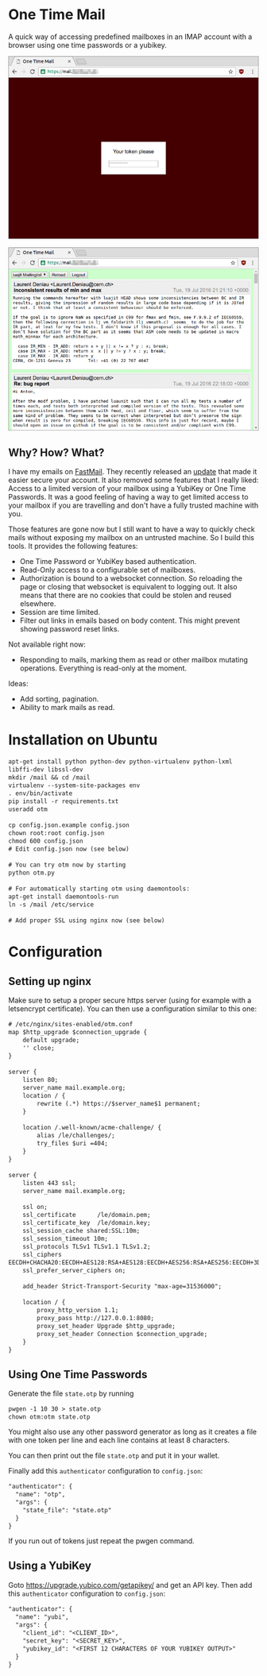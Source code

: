 # One Time Mail

A quick way of accessing predefined mailboxes in an IMAP account
with a browser using one time passwords or a yubikey.

![Login screen](screenshot-login.png)

![Mailbox screen](screenshot-mailbox.png)

## Why? How? What?

I have my emails on [FastMail](https://fastmail.com). They recently
released an [update](https://blog.fastmail.com/2016/07/25/two-step-verification-and-other-new-security-features/)
that made it easier secure your account. It also 
removed some features that I really liked: Access to a limited
version of your mailbox using a YubiKey or One Time Passwords.
It was a good feeling of having a way to get limited access to
your mailbox if you are travelling and don't have a fully trusted
machine with you.

Those features are gone now but I still want to have a way to
quickly check mails without exposing my mailbox on an untrusted
machine. So I build this tools. It provides the following features:

 * One Time Password or YubiKey based authentication.
 * Read-Only access to a configurable set of mailboxes.
 * Authorization is bound to a websocket connection. So
   reloading the page or closing that websocket is equivalent
   to logging out. It also means that there are no cookies
   that could be stolen and reused elsewhere.
 * Session are time limited.
 * Filter out links in emails based on body content. This
   might prevent showing password reset links.

Not available right now:

 * Responding to mails, marking them as read or other
   mailbox mutating operations. Everything is read-only
   at the moment.

Ideas:

 * Add sorting, pagination.
 * Ability to mark mails as read.

# Installation on Ubuntu

```
apt-get install python python-dev python-virtualenv python-lxml libffi-dev libssl-dev
mkdir /mail && cd /mail
virtualenv --system-site-packages env
. env/bin/activate
pip install -r requirements.txt
useradd otm

cp config.json.example config.json
chown root:root config.json
chmod 600 config.json
# Edit config.json now (see below)

# You can try otm now by starting
python otm.py

# For automatically starting otm using daemontools:
apt-get install daemontools-run
ln -s /mail /etc/service

# Add proper SSL using nginx now (see below)
```

# Configuration

## Setting up nginx

Make sure to setup a proper secure https server (using
for example with a letsencrypt certificate). You can then
use a configuration similar to this one:

```
# /etc/nginx/sites-enabled/otm.conf
map $http_upgrade $connection_upgrade {
    default upgrade;
    '' close;
}

server {
    listen 80;
    server_name mail.example.org;
    location / {
        rewrite (.*) https://$server_name$1 permanent;
    }

    location /.well-known/acme-challenge/ {
        alias /le/challenges/;
        try_files $uri =404;
    }
}

server {
    listen 443 ssl;
    server_name mail.example.org;

    ssl on;
    ssl_certificate      /le/domain.pem;
    ssl_certificate_key  /le/domain.key;
    ssl_session_cache shared:SSL:10m;
    ssl_session_timeout 10m;
    ssl_protocols TLSv1 TLSv1.1 TLSv1.2;
    ssl_ciphers EECDH+CHACHA20:EECDH+AES128:RSA+AES128:EECDH+AES256:RSA+AES256:EECDH+3DES:RSA+3DES:!MD5;
    ssl_prefer_server_ciphers on;

    add_header Strict-Transport-Security "max-age=31536000";

    location / {
        proxy_http_version 1.1;
        proxy_pass http://127.0.0.1:8080;
        proxy_set_header Upgrade $http_upgrade;
        proxy_set_header Connection $connection_upgrade;
    }
}
```

## Using One Time Passwords

Generate the file `state.otp` by running

```
pwgen -1 10 30 > state.otp
chown otm:otm state.otp
```

You might also use any other password generator as long as
it creates a file with one token per line and each line
contains at least 8 characters.

You can then print out the file `state.otp` and put it in
your wallet.

Finally add this `authenticator` configuration to `config.json`:

```
"authenticator": {
  "name": "otp",
  "args": {
    "state_file": "state.otp"
  }
}
```

If you run out of tokens just repeat the pwgen command.

## Using a YubiKey

Goto https://upgrade.yubico.com/getapikey/ and get an API key.
Then add this `authenticator` configuration to `config.json`:

```
"authenticator": {
  "name": "yubi",
  "args": {
    "client_id": "<CLIENT_ID>",
    "secret_key": "<SECRET_KEY>",
    "yubikey_id": "<FIRST 12 CHARACTERS OF YOUR YUBIKEY OUTPUT>"
  }
}
```
